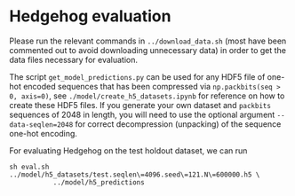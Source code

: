 # Hedgehog evaluation

Please run the relevant commands in `../download_data.sh` (most have been 
commented out to avoid downloading unnecessary data) in order to get the 
data files necessary for evaluation.

The script `get_model_predictions.py` can be used for any HDF5 file of one-hot
encoded sequences that has been compressed via `np.packbits(seq > 0, axis=0)`,
see `./model/create_h5_datasets.ipynb` for reference on how to create these
HDF5 files. If you generate your own dataset and `packbits` sequences of 2048 
in length, you will need to use the optional argument `--data-seqlen=2048` for 
correct decompression (unpacking) of the sequence one-hot encoding.

For evaluating Hedgehog on the test holdout dataset, we can run 
```
sh eval.sh ../model/h5_datasets/test.seqlen\=4096.seed\=121.N\=600000.h5 \
           ../model/h5_predictions
```

